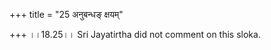 +++
title = "25 अनुबन्धङ् क्षयम्"

+++
।।18.25।। Sri Jayatirtha did not comment on this sloka.  
  
